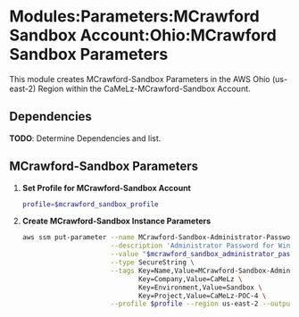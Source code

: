 # Modules:Parameters:MCrawford Sandbox Account:Ohio:MCrawford Sandbox Parameters

This module creates MCrawford-Sandbox Parameters in the AWS Ohio (us-east-2) Region within the
CaMeLz-MCrawford-Sandbox Account.

## Dependencies

**TODO**: Determine Dependencies and list.

## MCrawford-Sandbox Parameters

1. **Set Profile for MCrawford-Sandbox Account**

    ```bash
    profile=$mcrawford_sandbox_profile
    ```

1. **Create MCrawford-Sandbox Instance Parameters**

    ```bash
    aws ssm put-parameter --name MCrawford-Sandbox-Administrator-Password \
                          --description 'Administrator Password for Windows Instances' \
                          --value "$mcrawford_sandbox_administrator_password" \
                          --type SecureString \
                          --tags Key=Name,Value=MCrawford-Sandbox-Administrator-Password \
                                 Key=Company,Value=CaMeLz \
                                 Key=Environment,Value=Sandbox \
                                 Key=Project,Value=CaMeLz-POC-4 \
                          --profile $profile --region us-east-2 --output text
    ```
